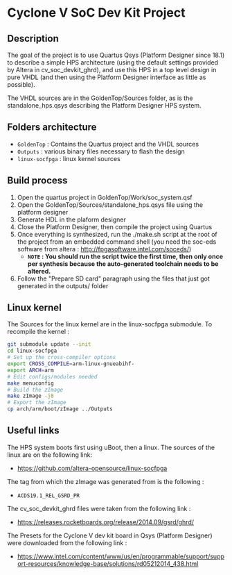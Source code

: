 # Cyclone V SoC Dev Kit Project
## Description
The goal of the project is to use Quartus Qsys (Platform Designer 
since 18.1) to describe a simple HPS architecture (using the default 
settings provided by Altera in cv_soc_devkit_ghrd), and use this HPS
in a top level design in pure VHDL (and then using the Platform Designer
interface as little as possible).

The VHDL sources are in the GoldenTop/Sources folder, as is the 
standalone_hps.qsys describing the Platform Designer HPS system.

## Folders architecture
* `GoldenTop` : Contains the Quartus project and the VHDL sources
* `Outputs` : various binary files necessary to flash the design
* `linux-socfpga` : linux kernel sources


## Build process
1. Open the quartus project in GoldenTop/Work/soc_system.qsf
2. Open the GoldenTop/Sources/standalone_hps.qsys file using the 
   platform designer
3. Generate HDL in the plaform designer
4. Close the Platform Designer, then compile the project using Quartus
5. Once everything is synthesized, run the ./make.sh script at the root
   of the project from an embedded command shell (you need the soc-eds
   software from altera :  http://fpgasoftware.intel.com/soceds/)
   * **`NOTE` : You should run the script twice the first time, then
   only once per synthesis because the auto-generated toolchain needs
   to be altered.**
6. Follow the "Prepare SD card" paragraph using the files that just got
   generated in the outputs/ folder

## Linux kernel
The Sources for the linux kernel are in the linux-socfpga submodule. To
recompile the kernel :

```bash
git submodule update --init
cd linux-socfpga
# Set up the cross-compiler options 
export CROSS_COMPILE=arm-linux-gnueabihf-
export ARCH=arm
# Edit configs/modules needed
make menuconfig 
# Build the zImage
make zImage -j8
# Export the zImage
cp arch/arm/boot/zImage ../Outputs
```


## Useful links
The HPS system boots first using uBoot, then a linux. The sources of the
linux are on the following link:
* https://github.com/altera-opensource/linux-socfpga

The tag from which the zImage was generated from is the following :
* `ACDS19.1_REL_GSRD_PR`

The cv_soc_devkit_ghrd files were taken from the following link :
* https://releases.rocketboards.org/release/2014.09/gsrd/ghrd/

The Presets for the Cyclone V dev kit board in Qsys (Platform Designer)
were downloaded from the following link :
* https://www.intel.com/content/www/us/en/programmable/support/support-resources/knowledge-base/solutions/rd05212014_438.html
